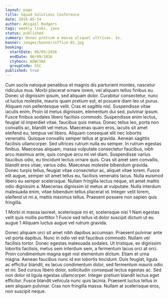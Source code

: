 ```yaml
---
layout: page
title: Squad Solutions Conference
date: 2016-05-24
author: Abigail Rodgers
tags: weekly links, java
status: published
summary: Donec pretium a massa aliquet ultrices. In.
banner: images/banner/office-01.jpg
booking:
  startDate: 06/05/2016
  endDate: 06/09/2016
  ctyhocn: ADWCSHX
  groupCode: SSC
published: true
---
```

Cum sociis natoque penatibus et magnis dis parturient montes, nascetur ridiculus mus. Morbi placerat ornare lorem, vel aliquam tellus finibus eu. Donec ut dignissim ipsum, sed aliquam dolor. Curabitur consectetur, nunc ut luctus molestie, mauris quam pretium est, et posuere diam leo ut purus. Aliquam non pellentesque velit. Cras et sagittis nisl. Suspendisse vitae iaculis enim. Proin id metus dignissim, elementum dui sed, pulvinar ipsum. Fusce finibus sodales libero facilisis commodo. Suspendisse enim lectus, feugiat id imperdiet vitae, faucibus quis metus. Donec tellus leo, porta non convallis ac, blandit vel metus. Maecenas quam eros, iaculis sit amet eleifend eu, tempus vel libero. Aliquam consequat elit nec lobortis venenatis. Quisque convallis semper tellus at gravida. Aenean sagittis facilisis ullamcorper. Sed ultrices rutrum nulla eu semper.
In rutrum egestas finibus. Maecenas aliquam, massa vulputate consectetur faucibus, nibh arcu maximus ante, quis congue arcu mi vel diam. Suspendisse varius faucibus odio, eu tincidunt lectus ornare quis. Cras sit amet sem convallis, blandit eros vitae, varius odio. Maecenas molestie bibendum gravida. Donec turpis tellus, feugiat vitae consectetur ac, aliquet vitae lorem. Fusce elit augue, semper sit amet tellus eu, facilisis venenatis lacus. Nulla euismod libero eu semper scelerisque. Nullam fringilla lectus neque, sit amet mattis odio dignissim a. Maecenas dignissim id metus at vulputate. Nulla interdum malesuada enim, vitae bibendum tellus placerat id. Integer velit lorem, eleifend ut mi a, mattis maximus tellus. Praesent posuere non sapien quis fringilla.

1 Morbi in massa laoreet, scelerisque mi et, scelerisque nisi
1 Nam egestas velit quis mollis porttitor
1 Fusce sed tellus id dolor suscipit dictum ut eu augue
1 Aliquam luctus augue vel rutrum gravida.

Donec aliquam orci sit amet nibh dapibus accumsan. Praesent pulvinar ante vel porta dapibus. Nunc in odio vel est faucibus commodo. Nullam vel facilisis tortor. Donec egestas malesuada sodales. Ut tristique, ex dignissim lobortis facilisis, metus sem interdum sem, a fermentum lacus orci at orci. Proin condimentum magna eget nisl elementum dictum. Etiam et urna magna.
Aenean faucibus nunc id est lobortis tincidunt. Duis feugiat, ligula ac efficitur blandit, ex lacus condimentum dolor, sed fermentum mauris odio et mi. Sed cursus libero dolor, sollicitudin consequat lectus egestas ac. Sed non dolor id ligula egestas ullamcorper. Integer pretium blandit lectus eget efficitur. Fusce blandit vehicula nunc quis lacinia. Praesent luctus tellus in sem aliquam pulvinar. Cras non fringilla massa. Nullam at scelerisque eros, non suscipit neque.

